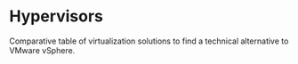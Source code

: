 # Hypervisors

Comparative table of virtualization solutions to find a technical alternative to VMware vSphere.
